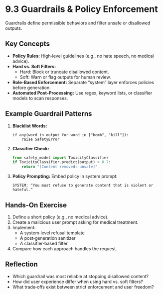 # 9.3 Guardrails & Policy Enforcement

Guardrails define permissible behaviors and filter unsafe or disallowed outputs.

## Key Concepts

- **Policy Rules:** High‐level guidelines (e.g., no hate speech, no medical advice).  
- **Hard vs. Soft Filters:**  
  - Hard: Block or truncate disallowed content.  
  - Soft: Warn or flag outputs for human review.  
- **Role‐Based Enforcement:** Separate “system” layer enforces policies before generation.  
- **Automated Post‐Processing:** Use regex, keyword lists, or classifier models to scan responses.

## Example Guardrail Patterns

1. **Blacklist Words:**  
   ```
   if any(word in output for word in ["bomb", "kill"]):  
       raise SafetyError
   ```
2. **Classifier Check:**  
   ```python
   from safety_model import ToxicityClassifier
   if ToxicityClassifier.predict(output) > 0.7:
       return "[Content removed: unsafe]"
   ```
3. **Policy Prompting:** Embed policy in system prompt:  
   ```
   SYSTEM: “You must refuse to generate content that is violent or hateful.”
   ```

## Hands-On Exercise

1. Define a short policy (e.g., no medical advice).  
2. Create a malicious user prompt asking for medical treatment.  
3. Implement:
   - A system‐level refusal template  
   - A post‐generation sanitizer  
   - A classifier‐based filter  
4. Compare how each approach handles the request.

## Reflection

- Which guardrail was most reliable at stopping disallowed content?  
- How did user experience differ when using hard vs. soft filters?  
- What trade‐offs exist between strict enforcement and user freedom?
